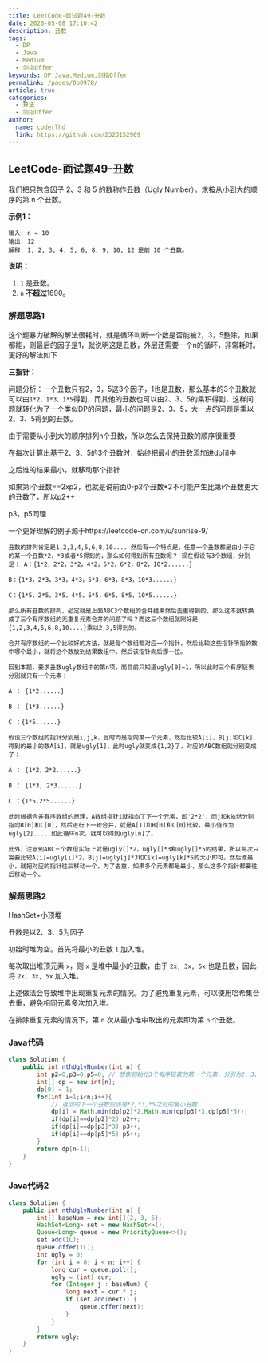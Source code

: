 ```yaml
---
title: LeetCode-面试题49-丑数
date: 2020-05-08 17:10:42
description: 丑数
tags: 
  - DP
  - Java
  - Medium
  - 剑指Offer
keywords: DP,Java,Medium,剑指Offer
permalink: /pages/0b0978/
article: true
categories: 
  - 算法
  - 剑指Offer
author: 
  name: coderlhd
  link: https://github.com/2323152909
---
```


## LeetCode-面试题49-丑数 

我们把只包含因子 2、3 和 5 的数称作丑数（Ugly Number）。求按从小到大的顺序的第 n 个丑数。

 <!--more-->

**示例1：**

```
输入: n = 10
输出: 12
解释: 1, 2, 3, 4, 5, 6, 8, 9, 10, 12 是前 10 个丑数。
```

**说明：**

1. `1` 是丑数。
2. `n` **不超过**1690。

### 解题思路1

这个题暴力破解的解法很耗时，就是循环判断一个数是否能被2，3，5整除，如果都能，则最后的因子是1，就说明这是丑数，外层还需要一个n的循环，非常耗时。更好的解法如下

**三指针：**

问题分析：一个丑数只有2，3，5这3个因子，1也是丑数，那么基本的3个丑数就可以由`1*2、1*3、1*5`得到，而其他的丑数也可以由2、3、5的乘积得到，这样问题就转化为了一个类似DP的问题，最小的问题是2、3、5，大一点的问题是乘以2、3、5得到的丑数。

由于需要从小到大的顺序排列n个丑数，所以怎么去保持丑数的顺序很重要

在每次计算出基于2、3、5的3个丑数时，始终把最小的丑数添加进dp[i]中

之后谁的结果最小，就移动那个指针

如果第i个丑数==2xp2，也就是说前面0-p2个丑数*2不可能产生比第i个丑数更大的丑数了，所以p2++

p3，p5同理

一个更好理解的例子源于https://leetcode-cn.com/u/sunrise-9/

```
丑数的排列肯定是1,2,3,4,5,6,8,10.... 然后有一个特点是，任意一个丑数都是由小于它的某一个丑数*2，*3或者*5得到的，那么如何得到所有丑数呢？ 现在假设有3个数组，分别是： A：{1*2，2*2，3*2，4*2，5*2，6*2，8*2，10*2......}

B：{1*3，2*3，3*3，4*3，5*3，6*3，8*3，10*3......}

C：{1*5，2*5，3*5，4*5，5*5，6*5，8*5，10*5......}

那么所有丑数的排列，必定就是上面ABC3个数组的合并结果然后去重得到的，那么这不就转换成了三个有序数组的无重复元素合并的问题了吗？而这三个数组就刚好是{1,2,3,4,5,6,8,10....}乘以2,3,5得到的。

合并有序数组的一个比较好的方法，就是每个数组都对应一个指针，然后比较这些指针所指的数中哪个最小，就将这个数放到结果数组中，然后该指针向后挪一位。

回到本题，要求丑数ugly数组中的第n项，而目前只知道ugly[0]=1，所以此时三个有序链表分别就只有一个元素：

A ： {1*2......}

B ： {1*3......}

C ：{1*5......}

假设三个数组的指针分别是i,j,k，此时均是指向第一个元素，然后比较A[i]，B[j]和C[k]，得到的最小的数A[i]，就是ugly[1]，此时ugly就变成{1,2}了，对应的ABC数组就分别变成了：

A ： {1*2，2*2......}

B ： {1*3, 2*3......}

C ：{1*5,2*5......}

此时根据合并有序数组的原理，A数组指针i就指向了下一个元素，即'2*2'，而j和k依然分别指向B[0]和C[0]，然后进行下一轮合并，就是A[1]和B[0]和C[0]比较，最小值作为ugly[2].....如此循环n次，就可以得到ugly[n]了。

此外，注意到ABC三个数组实际上就是ugly[]*2，ugly[]*3和ugly[]*5的结果，所以每次只需要比较A[i]=ugly[i]*2，B[j]=ugly[j]*3和C[k]=ugly[k]*5的大小即可。然后谁最小，就把对应的指针往后移动一个，为了去重，如果多个元素都是最小，那么这多个指针都要往后移动一个。
```
### 解题思路2

HashSet+小顶堆

丑数是以2、3、5为因子

初始时堆为空。首先将最小的丑数 `1` 加入堆。

每次取出堆顶元素 `x`，则 `x` 是堆中最小的丑数，由于 `2x, 3x, 5x` 也是丑数，因此将 `2x, 3x, 5x` 加入堆。

上述做法会导致堆中出现重复元素的情况。为了避免重复元素，可以使用哈希集合去重，避免相同元素多次加入堆。

在排除重复元素的情况下，第 `n` 次从最小堆中取出的元素即为第 `n` 个丑数。

### Java代码

```java
class Solution {
    public int nthUglyNumber(int n) {
        int p2=0,p3=0,p5=0; // 想象初始化3个有序链表的第一个元素，分别为2、3、5为基数乘的数组
        int[] dp = new int[n];
        dp[0] = 1;
        for(int i=1;i<n;i++){
            // 返回的下一个丑数应该是*2,*3,*5之后的最小丑数
            dp[i] = Math.min(dp[p2]*2,Math.min(dp[p3]*3,dp[p5]*5));
            if(dp[i]==dp[p2]*2) p2++;
            if(dp[i]==dp[p3]*3) p3++;
            if(dp[i]==dp[p5]*5) p5++;
        }
        return dp[n-1];
    }
}
```

### Java代码2

```java
class Solution {
    public int nthUglyNumber(int n) {
        int[] baseNum = new int[]{2, 3, 5};
        HashSet<Long> set = new HashSet<>();
        Queue<Long> queue = new PriorityQueue<>();
        set.add(1L);
        queue.offer(1L);
        int ugly = 0;
        for (int i = 0; i < n; i++) {
            long cur = queue.poll();
            ugly = (int) cur;
            for (Integer j : baseNum) {
                long next = cur * j;
                if (set.add(next)) {
                    queue.offer(next);
                }
            }
        }
        return ugly;
    }
}
```

